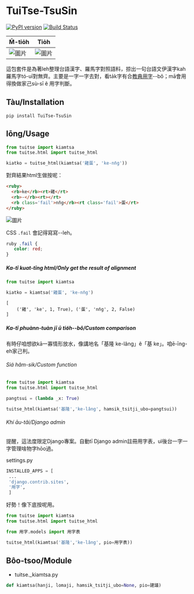 # TuiTse-TsuSin

[![PyPI version](https://badge.fury.io/py/TuiTse-TsuSin.svg)](https://badge.fury.io/py/TuiTse-TsuSin)
[![Build Status](https://travis-ci.org/i3thuan5/TuiTse-TsuSin.svg?branch=master)](https://travis-ci.org/i3thuan5/TuiTse-TsuSin)

|M̄-tio̍h|Tio̍h|
|-|-|
|![圖片](https://user-images.githubusercontent.com/6355592/102592756-e62e9880-414e-11eb-9daf-5146905ab3e2.png)|![圖片](https://user-images.githubusercontent.com/6355592/102593010-44f41200-414f-11eb-8576-8280dff555f4.png)|


這包套件是為著leh整理台語漢字、羅馬字對照語料，掠出一句台語文伊漢字kah羅馬字tó-uī對無齊。主要是一字一字去對，看ta̍k字有合[教典用字](https://github.com/i3thuan5/kau3-tian2_iong7-ji7)--bô；mā會用得換做家己sù-sī ê 用字判斷。

## Tàu/Installation
```
pip install TuiTse-TsuSin
```

## Iōng/Usage
```python
from tuitse import kiamtsa
from tuitse.html import tuitse_html

kiatko = tuitse_html(kiamtsa('雞蛋', 'ke-nn̄g'))
```
對齊結果html生做按呢：
```html
<ruby>
  <rb>ke</rb><rt>雞</rt>
  <rb>-</rb><rt></rt>
  <rb class='fail'>nn̄g</rb><rt class='fail'>蛋</rt>
</ruby>
```

![圖片](https://user-images.githubusercontent.com/6355592/102592756-e62e9880-414e-11eb-9daf-5146905ab3e2.png)

CSS `.fail` 會記得寫寫--leh。
```css
ruby .fail {
   color: red;
}
```

##### Ka-tī kuat-tīng html/Only get the result of alignment
```python
from tuitse import kiamtsa

kiatko = kiamtsa('雞蛋', 'ke-nn̄g')
```
```
[
    ('雞', 'ke', 1, True), ('蛋', 'nn̄g', 2, False)
]
```
##### Ka-tī phuànn-tuàn jī ū tio̍h--bô/Custom comparison
有時仔咱想欲kā一寡情形放水，像講地名「基隆 ke-lâng」ê「基 ke」。咱ē-īng-eh家己判。
###### Siá hâm-sik/Custom function
```python
from tuitse import kiamtsa
from tuitse.html import tuitse_html

pangtsui = (lambda _x: True)

tuitse_html(kiamtsa('基隆','ke-lâng', hamsik_tsitji_ubo=pangtsui))
```
###### Khí āu-tâi/Django admin
提醒，這法度限定Django專案。自動tī Django admin註冊用字表，uì後台一字一字管理啥物字hōo過。

settings.py
```python
INSTALLED_APPS = [
 ...
 'django.contrib.sites',
 '用字',
 ]
```
好勢！像下底按呢用。
```python
from tuitse import kiamtsa
from tuitse.html import tuitse_html

from 用字.models import 用字表

tuitse_html(kiamtsa('基隆','ke-lâng', pio=用字表))
```

## Bôo-tsoo/Module
* tuitse._kiamtsa.py
```python
def kiamtsa(hanji, lomaji, hamsik_tsitji_ubo=None, pio=建議)
```

